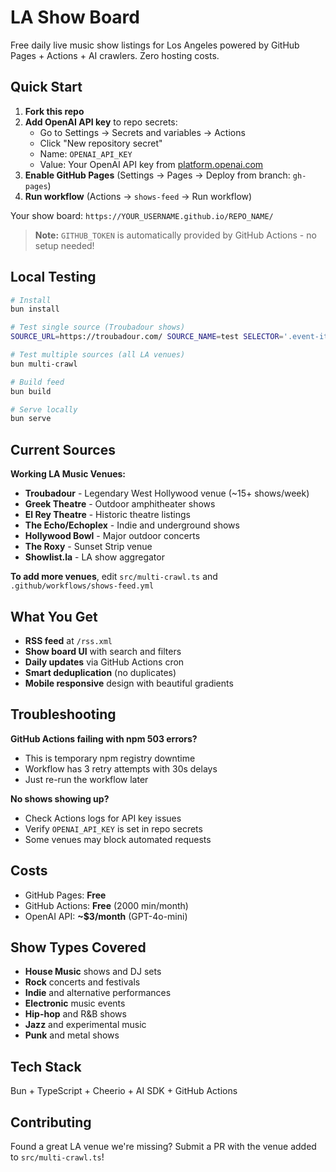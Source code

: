 # LA Show Board

Free daily live music show listings for Los Angeles powered by GitHub Pages + Actions + AI crawlers. Zero hosting costs.

## Quick Start

1. **Fork this repo**
2. **Add OpenAI API key** to repo secrets:
   - Go to Settings → Secrets and variables → Actions
   - Click "New repository secret"
   - Name: `OPENAI_API_KEY`
   - Value: Your OpenAI API key from [platform.openai.com](https://platform.openai.com)
3. **Enable GitHub Pages** (Settings → Pages → Deploy from branch: `gh-pages`)
4. **Run workflow** (Actions → `shows-feed` → Run workflow)

Your show board: `https://YOUR_USERNAME.github.io/REPO_NAME/`

> **Note:** `GITHUB_TOKEN` is automatically provided by GitHub Actions - no setup needed!

## Local Testing

```bash
# Install
bun install

# Test single source (Troubadour shows)
SOURCE_URL=https://troubadour.com/ SOURCE_NAME=test SELECTOR='.event-item a, .event-link, .show-link' bun crawl

# Test multiple sources (all LA venues)
bun multi-crawl

# Build feed
bun build

# Serve locally
bun serve
```

## Current Sources

**Working LA Music Venues:**

- **Troubadour** - Legendary West Hollywood venue (~15+ shows/week)
- **Greek Theatre** - Outdoor amphitheater shows
- **El Rey Theatre** - Historic theatre listings
- **The Echo/Echoplex** - Indie and underground shows
- **Hollywood Bowl** - Major outdoor concerts
- **The Roxy** - Sunset Strip venue
- **Showlist.la** - LA show aggregator

**To add more venues**, edit `src/multi-crawl.ts` and `.github/workflows/shows-feed.yml`

## What You Get

- **RSS feed** at `/rss.xml`
- **Show board UI** with search and filters
- **Daily updates** via GitHub Actions cron
- **Smart deduplication** (no duplicates)
- **Mobile responsive** design with beautiful gradients

## Troubleshooting

**GitHub Actions failing with npm 503 errors?**

- This is temporary npm registry downtime
- Workflow has 3 retry attempts with 30s delays
- Just re-run the workflow later

**No shows showing up?**

- Check Actions logs for API key issues
- Verify `OPENAI_API_KEY` is set in repo secrets
- Some venues may block automated requests

## Costs

- GitHub Pages: **Free**
- GitHub Actions: **Free** (2000 min/month)
- OpenAI API: **~$3/month** (GPT-4o-mini)

## Show Types Covered

- **House Music** shows and DJ sets
- **Rock** concerts and festivals  
- **Indie** and alternative performances
- **Electronic** music events
- **Hip-hop** and R&B shows
- **Jazz** and experimental music
- **Punk** and metal shows

## Tech Stack

Bun + TypeScript + Cheerio + AI SDK + GitHub Actions

## Contributing

Found a great LA venue we're missing? Submit a PR with the venue added to `src/multi-crawl.ts`!
